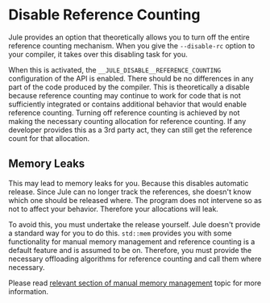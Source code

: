 # Disable Reference Counting

Jule provides an option that theoretically allows you to turn off the entire reference counting mechanism. When you give the `--disable-rc` option to your compiler, it takes over this disabling task for you.

When this is activated, the `__JULE_DISABLE__REFERENCE_COUNTING` configuration of the API is enabled. There should be no differences in any part of the code produced by the compiler. This is theoretically a disable because reference counting may continue to work for code that is not sufficiently integrated or contains additional behavior that would enable reference counting. Turning off reference counting is achieved by not making the necessary counting allocation for reference counting. If any developer provides this as a 3rd party act, they can still get the reference count for that allocation.

## Memory Leaks

This may lead to memory leaks for you. Because this disables automatic release. Since Jule can no longer track the references, she doesn't know which one should be released where. The program does not intervene so as not to affect your behavior. Therefore your allocations will leak.

To avoid this, you must undertake the release yourself. Jule doesn't provide a standard way for you to do this. `std::mem` provides you with some functionality for manual memory management and reference counting is a default feature and is assumed to be on. Therefore, you must provide the necessary offloading algorithms for reference counting and call them where necessary.

Please read [relevant section of manual memory management](/memory/management/manual#disable-reference-counting) topic for more information.
